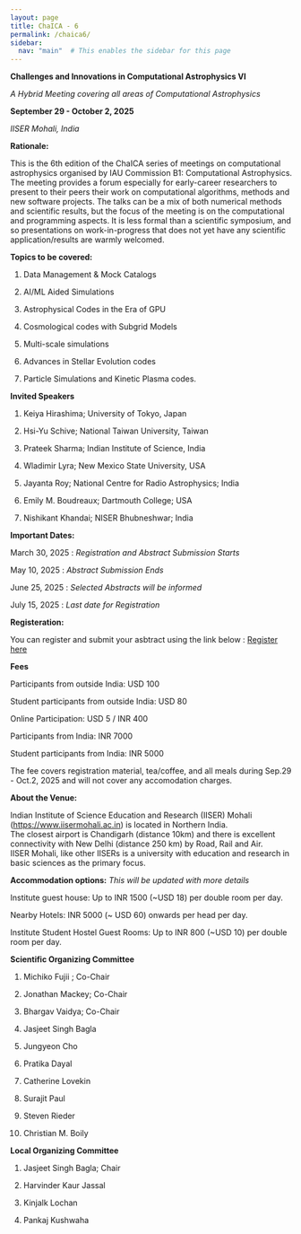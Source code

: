 ```yaml
---
layout: page
title: ChaICA - 6
permalink: /chaica6/
sidebar:
  nav: "main"  # This enables the sidebar for this page
---
```


**Challenges and Innovations in Computational Astrophysics VI**

*A Hybrid Meeting covering all areas of Computational Astrophysics*

**September 29 - October 2, 2025**

*IISER Mohali, India*

**Rationale:**

This is the 6th edition of the ChaICA series of meetings on computational astrophysics organised by IAU Commission B1: Computational Astrophysics. The meeting provides a forum especially for early-career researchers to present to their peers their work on computational algorithms, methods and new software projects. The talks can be a mix of both numerical methods and scientific results, but the focus of the meeting is on the computational and programming aspects. It is less formal than a scientific symposium, and so presentations on work-in-progress that does not yet have any scientific application/results are warmly welcomed.

**Topics to be covered:**

1. Data Management & Mock Catalogs

2. AI/ML Aided Simulations 

3. Astrophysical Codes in the Era of GPU

4. Cosmological codes with Subgrid Models 

5. Multi-scale simulations

6. Advances in Stellar Evolution codes

7. Particle Simulations and Kinetic Plasma codes.

**Invited Speakers**

1. Keiya Hirashima;	University of Tokyo,	Japan

2. Hsi-Yu	Schive;	National Taiwan University,	Taiwan

3. Prateek Sharma;	Indian Institute of Science, 	India

4. Wladimir	Lyra;	New Mexico State University,	USA

5. Jayanta Roy; National Centre for Radio Astrophysics;  India

6. Emily M. Boudreaux; Dartmouth College; USA

7. Nishikant Khandai; NISER Bhubneshwar; India

**Important Dates:**

March 30, 2025 : *Registration and Abstract Submission Starts*

May 10, 2025 : *Abstract Submission Ends*

June 25, 2025 : *Selected Abstracts will be informed*

July 15, 2025 : *Last date for Registration*


**Registeration:**

You can register and submit your asbtract using the link below : 
[Register here](https://forms.gle/Z31ZcpAkrjhhRG19A)

**Fees**

Participants from outside India:  USD 100 

Student participants from outside India: USD 80

Online Participation: USD 5 / INR 400

Participants from India: INR 7000

Student participants from India: INR 5000

The fee covers registration material, tea/coffee, and all meals during Sep.29 - Oct.2, 2025
and will not cover any accomodation charges.  

**About the Venue:**

Indian Institute of Science Education and Research (IISER) 
Mohali (https://www.iisermohali.ac.in) is located in Northern India.  
The closest airport is Chandigarh (distance 10km) and there is excellent connectivity with New Delhi (distance 250 km) by Road, Rail and Air.  
IISER Mohali, like other IISERs is a university with education and 
research in basic sciences as the primary focus.

**Accommodation options:**
*This will be updated with more details*

Institute guest house:  Up to INR 1500 (~USD 18) per double room per day.

Nearby Hotels: INR 5000 (~ USD 60) onwards per head per day. 
  
Institute Student Hostel Guest Rooms: Up to INR 800 (~USD 10) per double room per day.

**Scientific Organizing Committee**

1. Michiko Fujii ; Co-Chair

2. Jonathan Mackey; Co-Chair

3. Bhargav Vaidya; Co-Chair

4. Jasjeet Singh Bagla

5. Jungyeon Cho 

6. Pratika Dayal 

7. Catherine Lovekin 

8. Surajit Paul 

9. Steven Rieder 

10. Christian M. Boily

**Local Organizing Committee**

1. Jasjeet Singh Bagla; Chair

2. Harvinder Kaur Jassal

3. Kinjalk Lochan 

4. Pankaj Kushwaha




